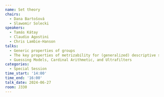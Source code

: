 ```yaml
---
name: Set theory
chairs:
  - Dana Bartošová
  - Slawomir Solecki
speakers:
  - Tamás Kátay
  - Claudio Agostini
  - Chris Lambie-Hanson
talks:
  - Generic properties of groups
  - The key properties of metrizability for (generalized) descriptive set theory
  - Guessing Models, Cardinal Arithmetic, and Ultrafilters
categories:
  - Special Session
time_start: '14:00'
time_end: '16:00'
talk_date: 2024-06-27
room: J330
---
```

